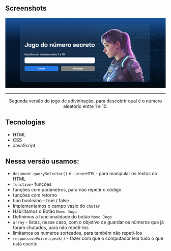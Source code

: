 ## Screenshots
![Screenshot da tela inicial do Alura Plus](print.png)

<hr>
<p align="center">Segunda versão do jogo de adivinhação, para descobrir qual é o número aleatório entre 1 e 10.</p>

## Tecnologias
* HTML
* CSS
* JavaScript

## Nessa versão usamos:
* `document.querySelector()` e `.innerHTML`- para manipular os textos do HTML
* `function`- funções
* funções com parâmetros, para não repetir o código
* funções com retorno
* tipo booleano - true / false
* Implementamos o campo vazio do `chutar`
* Habilitamos o Botão `Novo Jogo`
* Definimos a funcionalidade do botão `Novo Jogo`
* `array` - listas, nesse caso, com o objetivo de guardar os números que já foram chutados, para não repeti-los 
* limitamos os numeros sorteados, para também não repeti-los
* `responsiveVoice.speak()` - fazer com que o computador leia tudo o que está  escrito

